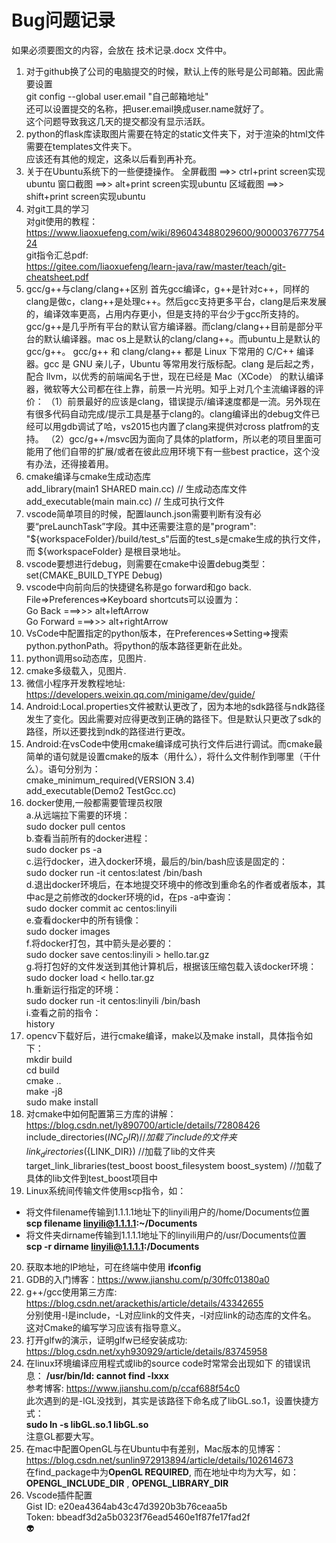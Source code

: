 # Bug问题记录
如果必须要图文的内容，会放在 技术记录.docx 文件中。

1. 对于github换了公司的电脑提交的时候，默认上传的账号是公司邮箱。因此需要设置  
  git config --global user.email "自己邮箱地址"  
  还可以设置提交的名称，把user.email换成user.name就好了。  
  这个问题导致我这几天的提交都没有显示活跃。
2. python的flask库读取图片需要在特定的static文件夹下，对于渲染的html文件需要在templates文件夹下。  
  应该还有其他的规定，这条以后看到再补充。
3. 关于在Ubuntu系统下的一些便捷操作。
  全屏截图 ==>>    ctrl+print screen实现ubuntu
  窗口截图 ==>>     alt+print screen实现ubuntu
  区域截图 ==>>   shift+print screen实现ubuntu
4. 对git工具的学习  
  对git使用的教程：https://www.liaoxuefeng.com/wiki/896043488029600/900003767775424  
  git指令汇总pdf:  
  https://gitee.com/liaoxuefeng/learn-java/raw/master/teach/git-cheatsheet.pdf
5. gcc/g++与clang/clang++区别
  首先gcc编译c，g++是针对c++，同样的clang是做c，clang++是处理c++。然后gcc支持更多平台，clang是后来发展的，编译效率更高，占用内存更小，但是支持的平台少于gcc所支持的。gcc/g++是几乎所有平台的默认官方编译器。而clang/clang++目前是部分平台的默认编译器。mac os上是默认的clang/clang++。而ubuntu上是默认的gcc/g++。
  gcc/g++ 和 clang/clang++ 都是 Linux 下常用的 C/C++ 编译器。gcc 是 GNU 亲儿子，Ubuntu 等常用发行版标配。clang 是后起之秀，配合 llvm，以优秀的前端闻名于世，现在已经是 Mac（XCode） 的默认编译器，微软等大公司都在往上靠，前景一片光明。知乎上对几个主流编译器的评价：
  （1）前景最好的应该是clang，错误提示/编译速度都是一流。另外现在有很多代码自动完成/提示工具是基于clang的。clang编译出的debug文件已经可以用gdb调试了哈，vs2015也内置了clang来提供对cross platfrom的支持。
  （2）gcc/g++/msvc因为面向了具体的platform，所以老的项目里面可能用了他们自带的扩展/或者在彼此应用环境下有一些best practice，这个没有办法，还得接着用。
6. cmake编译与cmake生成动态库  
  add_library(main1 SHARED main.cc)	// 生成动态库文件  
  add_executable(main main.cc)   // 生成可执行文件
7. vscode简单项目的时候，配置launch.json需要判断有没有必要“preLaunchTask”字段。其中还需要注意的是"program": "${workspaceFolder}/build/test_s"后面的test_s是cmake生成的执行文件，而 ${workspaceFolder} 是根目录地址。
8. vscode要想进行debug，则需要在cmake中设置debug类型：  set(CMAKE_BUILD_TYPE Debug)
9. vscode中向前向后的快捷键名称是go forward和go back.
  File=>Preferences=>Keyboard shortcuts可以设置为：  
  Go Back           ===>>>            alt+leftArrow  
  Go Forward        ===>>>            alt+rightArrow
10. VsCode中配置指定的python版本，在Preferences=>Setting=>搜索python.pythonPath。将python的版本路径更新在此处。
11. python调用so动态库，见图片.
12. cmake多级载入，见图片.
13. 微信小程序开发教程地址:  https://developers.weixin.qq.com/minigame/dev/guide/
14. Android:Local.properties文件被默认更改了，因为本地的sdk路径与ndk路径发生了变化。因此需要对应得更改到正确的路径下。但是默认只更改了sdk的路径，所以还要找到ndk的路径进行更改。
15. Android:在vsCode中使用cmake编译成可执行文件后进行调试。而cmake最简单的语句就是设置cmake的版本（用什么），将什么文件制作到哪里（干什么）。语句分别为：  
  cmake_minimum_required(VERSION 3.4)  
  add_executable(Demo2 TestGcc.cc)
16. docker使用,一般都需要管理员权限  
  a.从远端拉下需要的环境：  
    sudo docker pull centos  
  b.查看当前所有的docker进程：  
    sudo docker ps -a  
  c.运行docker，进入docker环境，最后的/bin/bash应该是固定的：  
    sudo docker run -it centos:latest /bin/bash  
  d.退出docker环境后，在本地提交环境中的修改到重命名的作者或者版本，其中ac是之前修改的docker环境的id，在ps -a中查询：  
    sudo docker commit ac centos:linyili  
  e.查看docker中的所有镜像：  
    sudo docker images  
  f.将docker打包，其中箭头是必要的：  
    sudo docker save centos:linyili >  hello.tar.gz  
  g.将打包好的文件发送到其他计算机后，根据该压缩包载入该docker环境：  
    sudo docker load <  hello.tar.gz  
  h.重新运行指定的环境：  
    sudo docker run -it centos:linyili /bin/bash  
  i.查看之前的指令：  
    history  
17. opencv下载好后，进行cmake编译，make以及make install，具体指令如下：  
  mkdir build  
  cd build  
  cmake ..  
  make -j8  
  sudo make install  
18. 对cmake中如何配置第三方库的讲解：  
  https://blog.csdn.net/ly890700/article/details/72808426  
  include_directories(${INC_DIR})  //加载了include的文件夹  
  link_directories(${LINK_DIR})    //加载了lib的文件夹  
  target_link_libraries(test_boost boost_filesystem    boost_system) //加载了具体的lib文件到test_boost项目中  
19. Linux系统间传输文件使用scp指令，如：  
  - 将文件filename传输到1.1.1.1地址下的linyili用户的/home/Documents位置  
  **scp filename linyili@1.1.1.1:~/Documents**  
  - 将文件夹dirname传输到1.1.1.1地址下的linyili用户的/usr/Documents位置  
  **scp -r dirname linyili@1.1.1.1:/Documents**
20. 获取本地的IP地址，可在终端中使用 **ifconfig**  
21. GDB的入门博客：https://www.jianshu.com/p/30ffc01380a0  
22. g++/gcc使用第三方库:  
  https://blog.csdn.net/arackethis/article/details/43342655  
  分别使用-I是include，-L对应link的文件夹，-l对应link的动态库的文件名。  
  这对Cmake的编写学习应该有指导意义。
23. 打开glfw的演示，证明glfw已经安装成功:  
  https://blog.csdn.net/xyh930929/article/details/83745958
24. 在linux环境编译应用程式或lib的source code时常常会出现如下   的错误讯息：
  **/usr/bin/ld: cannot find -lxxx**  
  参考博客:  https://www.jianshu.com/p/ccaf688f54c0  
  此次遇到的是-lGL没找到，其实是该路径下命名成了libGL.so.1，设置快捷方式：  
  **sudo ln -s libGL.so.1 libGL.so**  
  注意GL都要大写。
25. 在mac中配置OpenGL与在Ubuntu中有差别，Mac版本的见博客：  
  https://blog.csdn.net/sunlin972913894/article/details/102614673  
  在find_package中为**OpenGL REQUIRED**, 而在地址中均为大写，如：
  **OPENGL_INCLUDE_DIR** , **OPENGL_LIBRARY_DIR**
26. Vscode插件配置  
  Gist ID: e20ea4364ab43c47d3920b3b76ceaa5b  
  Token: bbeadf3d2a5b0323f76ead5460e1f87fe17fad2f  
  :alien:
